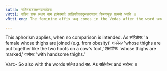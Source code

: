 ```yaml
---
sutra: संहितशफलक्षणवामादेश्च
vRtti: संहित शफ लक्षण वाम इत्येवमादेः प्रातिपदिकादूरूत्तरपदात् स्त्रियामूङ् प्रत्ययो भवति ॥
vRtti_eng: The feminine affix ऊङ् comes in the Vedas after the word ऊरु when the words संहित 'accompanied or joined', शफ 'a hoof', लक्षण 'a mark,' and वाम 'handsome' precede it.

---
```

This aphorism applies, when no comparison is intended. As संहितोरूः 'a female whose thighs are joined (e.g. from obesity)' शफोरूः 'whose thighs are put together like the two hoofs on a cow's foot,' लक्षणोरूः 'whose thighs are marked,' वामोरूः 'with handsome thighs.'

Vart:- So also with the words सहित and सह. As सहितोरूः and सहोरूः ॥
